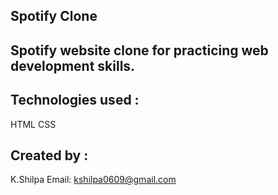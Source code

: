 ## Spotify Clone
## Spotify website clone for practicing web development skills.
## Technologies used :
   HTML
   CSS
## Created by :
   K.Shilpa 
Email: kshilpa0609@gmail.com
